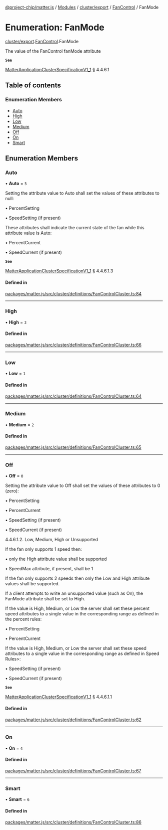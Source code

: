 [@project-chip/matter.js](../README.md) / [Modules](../modules.md) / [cluster/export](../modules/cluster_export.md) / [FanControl](../modules/cluster_export.FanControl.md) / FanMode

# Enumeration: FanMode

[cluster/export](../modules/cluster_export.md).[FanControl](../modules/cluster_export.FanControl.md).FanMode

The value of the FanControl fanMode attribute

**`See`**

[MatterApplicationClusterSpecificationV1_1](../interfaces/spec_export.MatterApplicationClusterSpecificationV1_1.md) § 4.4.6.1

## Table of contents

### Enumeration Members

- [Auto](cluster_export.FanControl.FanMode.md#auto)
- [High](cluster_export.FanControl.FanMode.md#high)
- [Low](cluster_export.FanControl.FanMode.md#low)
- [Medium](cluster_export.FanControl.FanMode.md#medium)
- [Off](cluster_export.FanControl.FanMode.md#off)
- [On](cluster_export.FanControl.FanMode.md#on)
- [Smart](cluster_export.FanControl.FanMode.md#smart)

## Enumeration Members

### Auto

• **Auto** = ``5``

Setting the attribute value to Auto shall set the values of these attributes to null:

  • PercentSetting

  • SpeedSetting (if present)

These attributes shall indicate the current state of the fan while this attribute value is Auto:

  • PercentCurrent

  • SpeedCurrent (if present)

**`See`**

[MatterApplicationClusterSpecificationV1_1](../interfaces/spec_export.MatterApplicationClusterSpecificationV1_1.md) § 4.4.6.1.3

#### Defined in

[packages/matter.js/src/cluster/definitions/FanControlCluster.ts:84](https://github.com/project-chip/matter.js/blob/c15b1068/packages/matter.js/src/cluster/definitions/FanControlCluster.ts#L84)

___

### High

• **High** = ``3``

#### Defined in

[packages/matter.js/src/cluster/definitions/FanControlCluster.ts:66](https://github.com/project-chip/matter.js/blob/c15b1068/packages/matter.js/src/cluster/definitions/FanControlCluster.ts#L66)

___

### Low

• **Low** = ``1``

#### Defined in

[packages/matter.js/src/cluster/definitions/FanControlCluster.ts:64](https://github.com/project-chip/matter.js/blob/c15b1068/packages/matter.js/src/cluster/definitions/FanControlCluster.ts#L64)

___

### Medium

• **Medium** = ``2``

#### Defined in

[packages/matter.js/src/cluster/definitions/FanControlCluster.ts:65](https://github.com/project-chip/matter.js/blob/c15b1068/packages/matter.js/src/cluster/definitions/FanControlCluster.ts#L65)

___

### Off

• **Off** = ``0``

Setting the attribute value to Off shall set the values of these attributes to 0 (zero):

  • PercentSetting

  • PercentCurrent

  • SpeedSetting (if present)

  • SpeedCurrent (if present)

4.4.6.1.2. Low, Medium, High or Unsupported

If the fan only supports 1 speed then:

  • only the High attribute value shall be supported

  • SpeedMax attribute, if present, shall be 1

If the fan only supports 2 speeds then only the Low and High attribute values shall be supported.

If a client attempts to write an unsupported value (such as On), the FanMode attribute shall be set to High.

If the value is High, Medium, or Low the server shall set these percent speed attributes to a single value
in the corresponding range as defined in the percent rules:

  • PercentSetting

  • PercentCurrent

If the value is High, Medium, or Low the server shall set these speed attributes to a single value in the
corresponding range as defined in Speed Rules>:

  • SpeedSetting (if present)

  • SpeedCurrent (if present)

**`See`**

[MatterApplicationClusterSpecificationV1_1](../interfaces/spec_export.MatterApplicationClusterSpecificationV1_1.md) § 4.4.6.1.1

#### Defined in

[packages/matter.js/src/cluster/definitions/FanControlCluster.ts:62](https://github.com/project-chip/matter.js/blob/c15b1068/packages/matter.js/src/cluster/definitions/FanControlCluster.ts#L62)

___

### On

• **On** = ``4``

#### Defined in

[packages/matter.js/src/cluster/definitions/FanControlCluster.ts:67](https://github.com/project-chip/matter.js/blob/c15b1068/packages/matter.js/src/cluster/definitions/FanControlCluster.ts#L67)

___

### Smart

• **Smart** = ``6``

#### Defined in

[packages/matter.js/src/cluster/definitions/FanControlCluster.ts:86](https://github.com/project-chip/matter.js/blob/c15b1068/packages/matter.js/src/cluster/definitions/FanControlCluster.ts#L86)
